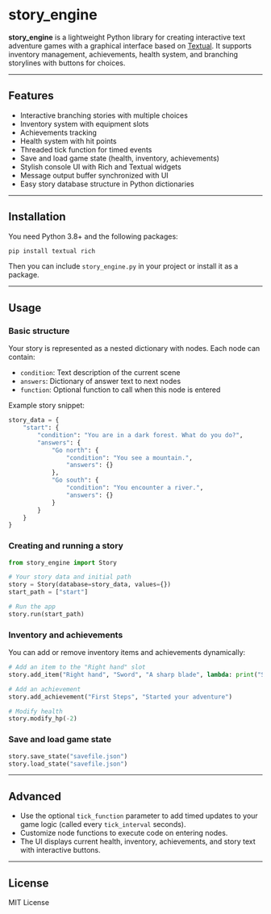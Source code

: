 
# story_engine

**story_engine** is a lightweight Python library for creating interactive text adventure games with a graphical interface based on [Textual](https://github.com/Textualize/textual). It supports inventory management, achievements, health system, and branching storylines with buttons for choices.

---

## Features

- Interactive branching stories with multiple choices
- Inventory system with equipment slots
- Achievements tracking
- Health system with hit points
- Threaded tick function for timed events
- Save and load game state (health, inventory, achievements)
- Stylish console UI with Rich and Textual widgets
- Message output buffer synchronized with UI
- Easy story database structure in Python dictionaries

---

## Installation

You need Python 3.8+ and the following packages:

```bash
pip install textual rich
```

Then you can include `story_engine.py` in your project or install it as a package.

---

## Usage

### Basic structure

Your story is represented as a nested dictionary with nodes. Each node can contain:

- `condition`: Text description of the current scene
- `answers`: Dictionary of answer text to next nodes
- `function`: Optional function to call when this node is entered

Example story snippet:

```python
story_data = {
    "start": {
        "condition": "You are in a dark forest. What do you do?",
        "answers": {
            "Go north": {
                "condition": "You see a mountain.",
                "answers": {}
            },
            "Go south": {
                "condition": "You encounter a river.",
                "answers": {}
            }
        }
    }
}
```

### Creating and running a story

```python
from story_engine import Story

# Your story data and initial path
story = Story(database=story_data, values={})
start_path = ["start"]

# Run the app
story.run(start_path)
```

### Inventory and achievements

You can add or remove inventory items and achievements dynamically:

```python
# Add an item to the "Right hand" slot
story.add_item("Right hand", "Sword", "A sharp blade", lambda: print("Swing sword"))

# Add an achievement
story.add_achievement("First Steps", "Started your adventure")

# Modify health
story.modify_hp(-2)
```

### Save and load game state

```python
story.save_state("savefile.json")
story.load_state("savefile.json")
```

---

## Advanced

- Use the optional `tick_function` parameter to add timed updates to your game logic (called every `tick_interval` seconds).
- Customize node functions to execute code on entering nodes.
- The UI displays current health, inventory, achievements, and story text with interactive buttons.

---

## License

MIT License
